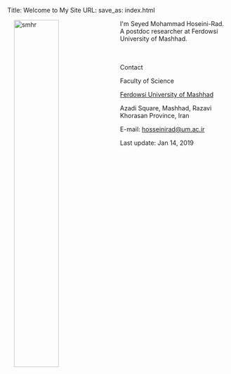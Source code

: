 Title: Welcome to My Site
URL:
save_as: index.html


<div > <img src="/images/smhr_200.jpeg" width="45%" Alt="smhr" style="float:left; padding-left:15px; padding-right:15px; padding-top:0; padding-bottom:15px" />
I'm Seyed Mohammad Hoseini-Rad. A postdoc researcher at Ferdowsi University of Mashhad. 

<!-- ![]({filename}/images/smhr_200.jpeg) -->


<br></br>
Contact

Faculty of Science

[Ferdowsi University of Mashhad](http://en.um.ac.ir/)

Azadi Square, Mashhad, Razavi Khorasan Province, Iran

E-mail: [hosseinirad@um.ac.ir](hosseinirad@um.ac.ir)

Last update: Jan 14, 2019